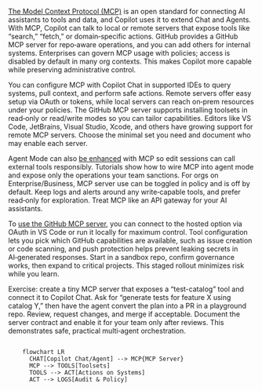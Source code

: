 <p>
	<a href='https://docs.github.com/en/copilot/concepts/about-mcp'>The Model Context Protocol (MCP)</a>
	is an open standard for connecting AI assistants to tools and data, and Copilot uses it to extend Chat and Agents. With MCP, Copilot can talk to local or remote servers that expose tools like “search,” “fetch,” or domain‑specific actions. GitHub provides a GitHub MCP server for repo‑aware operations, and you can add others for internal systems. Enterprises can govern MCP usage with policies; access is disabled by default in many org contexts. This makes Copilot more capable while preserving administrative control.
</p>

<p>
	You can configure MCP with Copilot Chat in supported IDEs to query systems, pull context, and perform safe actions. Remote servers offer easy setup via OAuth or tokens, while local servers can reach on‑prem resources under your policies. The GitHub MCP server supports installing toolsets in read‑only or read/write modes so you can tailor capabilities. Editors like VS Code, JetBrains, Visual Studio, Xcode, and others have growing support for remote MCP servers. Choose the minimal set you need and document who may enable each server.
</p>

<p>
	Agent Mode can also
	<a href='https://docs.github.com/en/copilot/tutorials/enhance-agent-mode-with-mcp?utm_source=chatgpt.com'>be enhanced</a>
	with MCP so edit sessions can call external tools responsibly. Tutorials show how to wire MCP into agent mode and expose only the operations your team sanctions. For orgs on Enterprise/Business, MCP server use can be toggled in policy and is off by default. Keep logs and alerts around any write‑capable tools, and prefer read‑only for exploration. Treat MCP like an API gateway for your AI assistants.
</p>

<p>
	To 
	<a href='https://docs.github.com/en/copilot/how-tos/provide-context/use-mcp/use-the-github-mcp-server?utm_source=chatgpt.com'>use the GitHub MCP server</a>, 
	you can connect to the hosted option via OAuth in VS Code or run it locally for maximum control. Tool configuration lets you pick which GitHub capabilities are available, such as issue creation or code scanning, and push protection helps prevent leaking secrets in AI‑generated responses. Start in a sandbox repo, confirm governance works, then expand to critical projects. This staged rollout minimizes risk while you learn.
</p>

<p>
	Exercise: create a tiny MCP server that exposes a “test-catalog” tool and connect it to Copilot Chat. Ask for “generate tests for feature X using catalog Y,” then have the agent convert the plan into a PR in a playground repo. Review, request changes, and merge if acceptable. Document the server contract and enable it for your team only after reviews. This demonstrates safe, practical multi‑agent orchestration.
</p>

<pre><code class="language-mermaid">
	flowchart LR
	  CHAT[Copilot Chat/Agent] --> MCP{MCP Server}
	  MCP --> TOOLS[Toolsets]
	  TOOLS --> ACT[Actions on Systems]
	  ACT --> LOGS[Audit & Policy]
</code></pre>